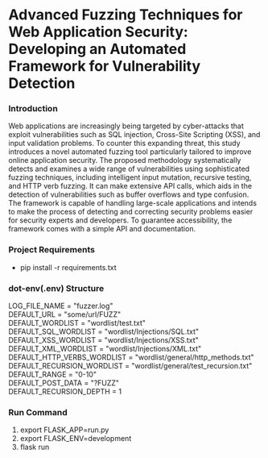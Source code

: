 # Advanced Fuzzing Techniques for Web Application Security: Developing an Automated Framework for Vulnerability Detection 

### Introduction
Web applications are increasingly being targeted by cyber-attacks that exploit vulnerabilities such as SQL injection, Cross-Site Scripting (XSS), and input validation problems. To counter this expanding threat, this study introduces a novel automated fuzzing tool particularly tailored to improve online application 
security. The proposed methodology systematically detects and 
examines a wide range of vulnerabilities using sophisticated fuzzing 
techniques, including intelligent input mutation, recursive testing, 
and HTTP verb fuzzing. It can make extensive API calls, which aids in 
the detection of vulnerabilities such as buffer overflows and type 
confusion. The framework is capable of handling large-scale 
applications and intends to make the process of detecting and 
correcting security problems easier for security experts and 
developers. To guarantee accessibility, the framework comes with a simple API and documentation. 

### Project Requirements
* pip install -r requirements.txt

### dot-env(.env) Structure
LOG_FILE_NAME = "fuzzer.log"<br>
DEFAULT_URL = "some/url/FUZZ"<br>
DEFAULT_WORDLIST = "wordlist/test.txt"<br>
DEFAULT_SQL_WORDLIST = "wordlist/Injections/SQL.txt"<br>
DEFAULT_XSS_WORDLIST = "wordlist/Injections/XSS.txt"<br>
DEFAULT_XML_WORDLIST = "wordlist/Injections/XML.txt"<br>
DEFAULT_HTTP_VERBS_WORDLIST = "wordlist/general/http_methods.txt"<br>
DEFAULT_RECURSION_WORDLIST = "wordlist/general/test_recursion.txt"<br>
DEFAULT_RANGE = "0-10"<br>
DEFAULT_POST_DATA = "?FUZZ"<br>
DEFAULT_RECURSION_DEPTH = 1<br>

### Run Command
1. export FLASK_APP=run.py
2. export FLASK_ENV=development
3. flask run
